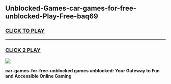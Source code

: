 
## Unblocked-Games-car-games-for-free-unblocked-Play-Free-baq69
<h3>
<a href="https://premium76.site?title=car-games-for-free-unblocked&ref=21A">CLICK TO PLAY</a></h3>
<hr>

<h3>
<a href="https://premium76.site?title=car-games-for-free-unblocked&ref=21A">CLICK 2 PLAY</a>
  
</h3>

<a href="https://premium76.site?title=car-games-for-free-unblocked&ref=21A"><img src="https://clearcache.store/games.png"></a>


**car-games-for-free-unblocked games unblocked: Your Gateway to Fun and Accessible Online Gaming**
